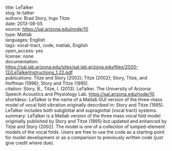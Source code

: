 title: LeTalker  
slug: le-talker  
authors: Brad Story, Ingo Titze  
date: 2013-08-05  
source: https://sal.arizona.edu/node/10  
type: Matlab  
languages: English  
tags: vocal-tract, code, matlab, English  
open_access: yes  
license: none  
documentation: https://sal.lab.arizona.edu/sites/sal.lab.arizona.edu/files/2020-12/LeTalkerInstructions_1.22.pdf  
publications: Titze and Story (2002); Titze (2002); Story, Titze, and Hoffman (1996); Story and Titze (1995).  
citation: Story, B., Titze, I. (2013). LeTalker. The University of Arizona: Speech Acoustics and Physiology Lab. https://sal.arizona.edu/node/10  
shortdesc: LeTalker is the name of a Matlab GUI version of the three-mass model of vocal fold vibration originally described in: Story and Titze (1995). LeTalker includes both subglottal and supraglottal (vocal tract) systems.  
summary: LeTalker is a Matlab version of the three mass vocal fold model originially published by Story and Titze (1995) but updated and enhanced by Titze and Story (2002). The model is one of a collection of lumped-element models of the vocal folds. Users are free to use the code as a starting point for model development or as a comparison to previously written code (just give credit where due).  

